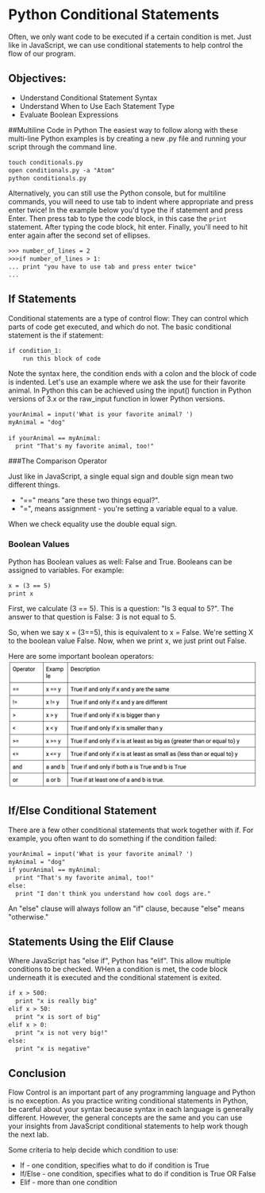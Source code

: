 
# Python Conditional Statements
Often, we only want code to be executed if a certain condition is met. Just like in JavaScript, we can use conditional statements to help control the flow of our program.

## Objectives:
+ Understand Conditional Statement Syntax
+ Understand When to Use Each Statement Type
+ Evaluate Boolean Expressions

##Multiline Code in Python
The easiest way to follow along with these multi-line Python examples is by creating a new .py file and running your script through the command line.
```
touch conditionals.py
open conditionals.py -a "Atom"
python conditionals.py
```

Alternatively, you can still use the Python console, but for multiline commands, you will need to use tab to indent where appropriate and press enter twice! In the example below you'd type the if statement and press Enter. Then press tab to type the code block, in this case the `print` statement. After typing the code block, hit enter. Finally, you'll need to hit enter again after the second set of ellipses.
```
>>> number_of_lines = 2
>>>if number_of_lines > 1: 
... print "you have to use tab and press enter twice"
... 
```
## If Statements
Conditional statements are a type of control flow: They can control which parts of code get executed, and which do not. The basic conditional statement is the if statement:
```
if condition_1:
    run this block of code
```

Note the syntax here, the condition ends with a colon and  the block of code is indented.
Let's use an example where we ask the use for their favorite animal. In Python this can be achieved using the input() function in Python versions of 3.x or the raw_input function in lower Python versions.

```
yourAnimal = input('What is your favorite animal? ')
myAnimal = "dog"

if yourAnimal == myAnimal:
  print "That's my favorite animal, too!"
```
###The Comparison Operator

Just like in JavaScript, a single equal sign and double sign mean two different things.
  + "==" means "are these two things equal?".
  + "=", means assignment - you're setting a variable equal to a value.

When we check equality use the double equal sign.

### Boolean Values
Python has Boolean values as well: False and True. Booleans can be assigned to variables.
For example:
```
x = (3 == 5)
print x
```
First, we calculate (3 == 5). This is a question: "Is 3 equal to 5?". The answer to that question is False: 3 is not equal to 5.

So, when we say x = (3==5), this is equivalent to x = False. We're setting X to the boolean value False. Now, when we print x, we just print out False.

Here are some important boolean operators:
<img src= "images/boolean_table.png">

## If/Else Conditional Statement
There are a few other conditional statements that work together with if. For example, you often want to do something if the condition failed:
```
yourAnimal = input('What is your favorite animal? ')
myAnimal = "dog"
if yourAnimal == myAnimal:
  print "That's my favorite animal, too!"
else:
  print "I don't think you understand how cool dogs are."
```
An "else" clause will always follow an "if" clause, because "else" means "otherwise."

## Statements Using the Elif Clause
Where JavaScript has "else if", Python has "elif". This allow multiple conditions to be checked. WHen a condition is met, the code block underneath it is executed and the conditional statement is exited.
```
if x > 500:
  print "x is really big"
elif x > 50:
  print "x is sort of big"
elif x > 0:
  print "x is not very big!"
else:
  print "x is negative"
```

## Conclusion
Flow Control is an important part of any programming language and Python is no exception. As you practice writing conditional statements in Python, be careful about your syntax because syntax in each language is generally different. However, the general concepts are the same and you can use your insights from JavaScript conditional statements to help work though the next lab.

Some criteria to help decide which condition to use:
+ If - one condition, specifies what to do if condition is True
+ If/Else - one condition, specifies what to do if condition is True OR False
+ Elif - more than one condition
